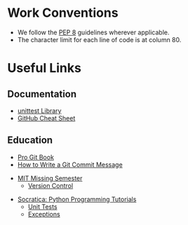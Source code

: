 # Work Conventions
* We follow the [PEP 8](https://www.python.org/dev/peps/pep-0008/) guidelines wherever applicable.
* The character limit for each line of code is at column 80.

# Useful Links
## Documentation
* [unittest Library](https://docs.python.org/3/library/unittest.html)
* [GitHub Cheat Sheet](https://training.github.com/downloads/github-git-cheat-sheet.pdf)

## Education
* [Pro Git Book](https://git-scm.com/book/en/v2)
* [How to Write a Git Commit Message](https://chris.beams.io/posts/git-commit/)
- [MIT Missing Semester](https://missing.csail.mit.edu/)
  * [Version Control](https://missing.csail.mit.edu/2020/version-control/)
* [Socratica: Python Programming Tutorials](https://www.youtube.com/watch?v=bY6m6_IIN94&list=PLi01XoE8jYohWFPpC17Z-wWhPOSuh8Er-)
  * [Unit Tests](https://www.youtube.com/watch?v=1Lfv5tUGsn8)
  * [Exceptions](https://www.youtube.com/watch?v=nlCKrKGHSSk)
